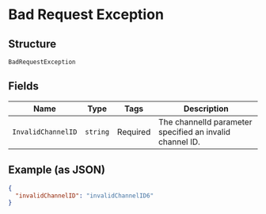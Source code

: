 
# Bad Request Exception

## Structure

`BadRequestException`

## Fields

| Name | Type | Tags | Description |
|  --- | --- | --- | --- |
| `InvalidChannelID` | `string` | Required | The channelId parameter specified an invalid channel ID. |

## Example (as JSON)

```json
{
  "invalidChannelID": "invalidChannelID6"
}
```

